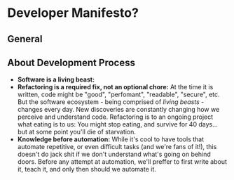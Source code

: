 # Developer Manifesto?

## General

## About Development Process

- **Software is a living beast:**
- **Refactoring is a required fix, not an optional chore:** At the time it is written, code might be "good", "perfomant", "readable", "secure", etc.
  But the software ecosystem - being comprised of *living beasts* - changes every day. New discoveries are constantly changing how we perceive 
  and understand code. Refactoring is to an ongoing project what eating is to us: You might stop eating, and survive for 40 days... but at
  some point you'll die of starvation.
- **Knowledge before automation:** While it's cool to have tools that automate repetitive, or even difficult tasks (and we're fans of it!), this doesn't
  do jack shit if we don't understand what's going on behind doors. Before any attempt at automation, we'll preffer to first write about it, teach it,
  and only then should we automate it.
